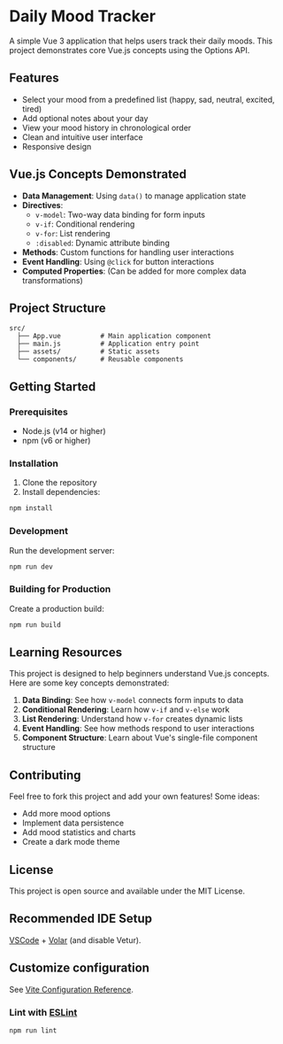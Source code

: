 # Daily Mood Tracker

A simple Vue 3 application that helps users track their daily moods. This project demonstrates core Vue.js concepts using the Options API.

## Features

- Select your mood from a predefined list (happy, sad, neutral, excited, tired)
- Add optional notes about your day
- View your mood history in chronological order
- Clean and intuitive user interface
- Responsive design

## Vue.js Concepts Demonstrated

- **Data Management**: Using `data()` to manage application state
- **Directives**:
  - `v-model`: Two-way data binding for form inputs
  - `v-if`: Conditional rendering
  - `v-for`: List rendering
  - `:disabled`: Dynamic attribute binding
- **Methods**: Custom functions for handling user interactions
- **Event Handling**: Using `@click` for button interactions
- **Computed Properties**: (Can be added for more complex data transformations)

## Project Structure

```
src/
  ├── App.vue          # Main application component
  ├── main.js          # Application entry point
  ├── assets/          # Static assets
  └── components/      # Reusable components
```

## Getting Started

### Prerequisites

- Node.js (v14 or higher)
- npm (v6 or higher)

### Installation

1. Clone the repository
2. Install dependencies:

```sh
npm install
```

### Development

Run the development server:

```sh
npm run dev
```

### Building for Production

Create a production build:

```sh
npm run build
```

## Learning Resources

This project is designed to help beginners understand Vue.js concepts. Here are some key concepts demonstrated:

1. **Data Binding**: See how `v-model` connects form inputs to data
2. **Conditional Rendering**: Learn how `v-if` and `v-else` work
3. **List Rendering**: Understand how `v-for` creates dynamic lists
4. **Event Handling**: See how methods respond to user interactions
5. **Component Structure**: Learn about Vue's single-file component structure

## Contributing

Feel free to fork this project and add your own features! Some ideas:

- Add more mood options
- Implement data persistence
- Add mood statistics and charts
- Create a dark mode theme

## License

This project is open source and available under the MIT License.

## Recommended IDE Setup

[VSCode](https://code.visualstudio.com/) + [Volar](https://marketplace.visualstudio.com/items?itemName=Vue.volar) (and disable Vetur).

## Customize configuration

See [Vite Configuration Reference](https://vite.dev/config/).

### Lint with [ESLint](https://eslint.org/)

```sh
npm run lint
```
